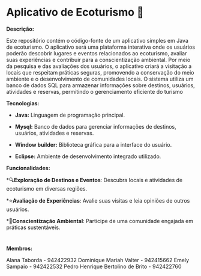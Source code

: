 # Aplicativo de Ecoturismo 🌿

**Descrição:**

Este repositório contém o código-fonte de um aplicativo simples em Java de ecoturismo. O aplicativo será uma plataforma interativa onde os usuários poderão descobrir lugares e eventos relacionados ao ecoturismo, avaliar suas experiências e contribuir para a conscientização ambiental. Por meio da pesquisa e das avaliações dos usuários, o aplicativo criará a visitação a locais que respeitam práticas seguras, promovendo a conservação do meio ambiente e o desenvolvimento de comunidades locais. O sistema utiliza um banco de dados SQL para armazenar informações sobre destinos, usuários, atividades e reservas, permitindo o gerenciamento eficiente do turismo

**Tecnologias:**

* **Java:** Linguagem de programação principal.

* **Mysql:** Banco de dados para gerenciar informações de destinos, usuários, atividades e reservas.

* **Window builder:** Biblioteca gráfica para a interface do usuário.

* **Eclipse:** Ambiente de desenvolvimento integrado utilizado.

**Funcionalidades:**

 *🔍**Exploração de Destinos e Eventos**: Descubra locais e atividades de ecoturismo em diversas regiões.
 
 *⭐**Avaliação de Experiências**: Avalie suas visitas e leia opiniões de outros usuários.
 
 *🌱**Conscientização Ambiental**: Participe de uma comunidade engajada em práticas sustentáveis. 
 
#
**Membros:**

Alana Taborda - 942422932 Dominique Mariah Valter - 942415662 Emely Sampaio - 942422532 Pedro Henrique Bertolino de Brito - 942422760
